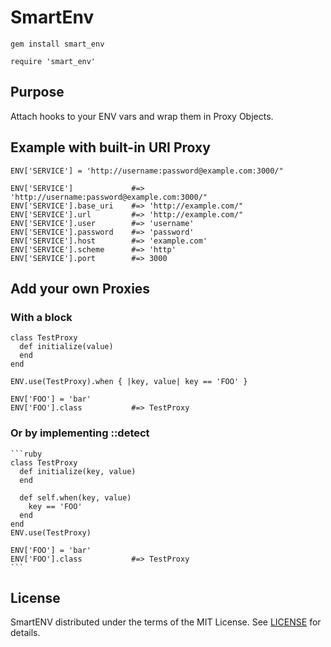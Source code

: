 # SmartEnv

    gem install smart_env
  
    require 'smart_env'

## Purpose
Attach hooks to your ENV vars and wrap them in Proxy Objects.

## Example with built-in URI Proxy
    ENV['SERVICE'] = 'http://username:password@example.com:3000/"

    ENV['SERVICE']             #=> 'http://username:password@example.com:3000/"
    ENV['SERVICE'].base_uri    #=> 'http://example.com/"
    ENV['SERVICE'].url         #=> 'http://example.com/"
    ENV['SERVICE'].user        #=> 'username'
    ENV['SERVICE'].password    #=> 'password'
    ENV['SERVICE'].host        #=> 'example.com'
    ENV['SERVICE'].scheme      #=> 'http'
    ENV['SERVICE'].port        #=> 3000

## Add your own Proxies

### With a block
    class TestProxy
      def initialize(value)
      end
    end

    ENV.use(TestProxy).when { |key, value| key == 'FOO' }

    ENV['FOO'] = 'bar'
    ENV['FOO'].class           #=> TestProxy

### Or by implementing ::detect

    ```ruby
    class TestProxy
      def initialize(key, value)
      end
      
      def self.when(key, value)
        key == 'FOO'
      end
    end
    ENV.use(TestProxy)

    ENV['FOO'] = 'bar'
    ENV['FOO'].class           #=> TestProxy
    ```
## License

SmartENV distributed under the terms of the MIT License. See [LICENSE][] for details.

[LICENSE]: /csquared/smart_env/blob/master/LICENSE

